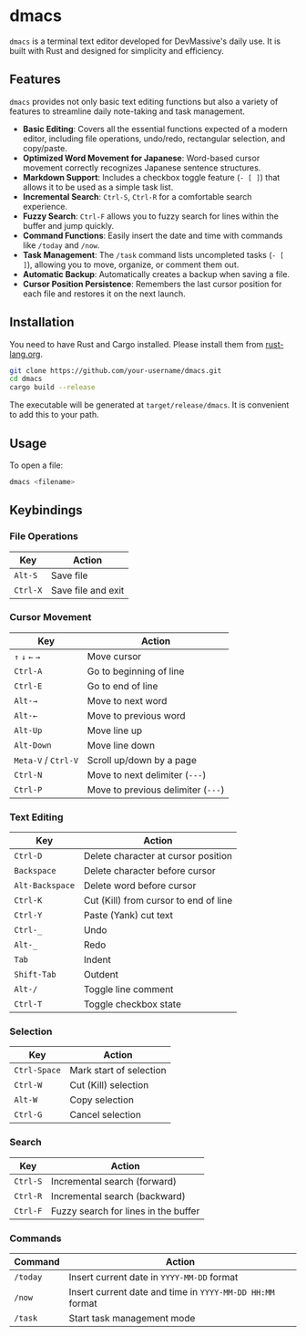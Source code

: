 # dmacs

`dmacs` is a terminal text editor developed for DevMassive's daily use. It is built with Rust and designed for simplicity and efficiency.

## Features

`dmacs` provides not only basic text editing functions but also a variety of features to streamline daily note-taking and task management.

- **Basic Editing**: Covers all the essential functions expected of a modern editor, including file operations, undo/redo, rectangular selection, and copy/paste.
- **Optimized Word Movement for Japanese**: Word-based cursor movement correctly recognizes Japanese sentence structures.
- **Markdown Support**: Includes a checkbox toggle feature (`- [ ]`) that allows it to be used as a simple task list.
- **Incremental Search**: `Ctrl-S`, `Ctrl-R` for a comfortable search experience.
- **Fuzzy Search**: `Ctrl-F` allows you to fuzzy search for lines within the buffer and jump quickly.
- **Command Functions**: Easily insert the date and time with commands like `/today` and `/now`.
- **Task Management**: The `/task` command lists uncompleted tasks (`- [ ]`), allowing you to move, organize, or comment them out.
- **Automatic Backup**: Automatically creates a backup when saving a file.
- **Cursor Position Persistence**: Remembers the last cursor position for each file and restores it on the next launch.

## Installation

You need to have Rust and Cargo installed. Please install them from [rust-lang.org](https://www.rust-lang.org/tools/install).

```bash
git clone https://github.com/your-username/dmacs.git
cd dmacs
cargo build --release
```

The executable will be generated at `target/release/dmacs`. It is convenient to add this to your path.

## Usage

To open a file:
```bash
dmacs <filename>
```

## Keybindings

### File Operations

| Key | Action |
|---|---|
| `Alt-S` | Save file |
| `Ctrl-X` | Save file and exit |

### Cursor Movement

| Key | Action |
|---|---|
| `↑` `↓` `←` `→` | Move cursor |
| `Ctrl-A` | Go to beginning of line |
| `Ctrl-E` | Go to end of line |
| `Alt-→` | Move to next word |
| `Alt-←` | Move to previous word |
| `Alt-Up` | Move line up |
| `Alt-Down` | Move line down |
| `Meta-V` / `Ctrl-V` | Scroll up/down by a page |
| `Ctrl-N` | Move to next delimiter (`---`) |
| `Ctrl-P` | Move to previous delimiter (`---`) |

### Text Editing

| Key | Action |
|---|---|
| `Ctrl-D` | Delete character at cursor position |
| `Backspace` | Delete character before cursor |
| `Alt-Backspace` | Delete word before cursor |
| `Ctrl-K` | Cut (Kill) from cursor to end of line |
| `Ctrl-Y` | Paste (Yank) cut text |
| `Ctrl-_` | Undo |
| `Alt-_` | Redo |
| `Tab` | Indent |
| `Shift-Tab` | Outdent |
| `Alt-/` | Toggle line comment |
| `Ctrl-T` | Toggle checkbox state |

### Selection

| Key | Action |
|---|---|
| `Ctrl-Space` | Mark start of selection |
| `Ctrl-W` | Cut (Kill) selection |
| `Alt-W` | Copy selection |
| `Ctrl-G` | Cancel selection |

### Search

| Key | Action |
|---|---|
| `Ctrl-S` | Incremental search (forward) |
| `Ctrl-R` | Incremental search (backward) |
| `Ctrl-F` | Fuzzy search for lines in the buffer |

### Commands

| Command | Action |
|---|---|
| `/today` | Insert current date in `YYYY-MM-DD` format |
| `/now` | Insert current date and time in `YYYY-MM-DD HH:MM` format |
| `/task` | Start task management mode |